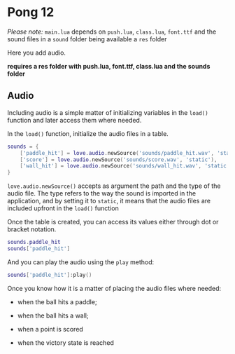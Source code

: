 # Pong 12

_Please note:_ `main.lua` depends on `push.lua`, `class.lua`, `font.ttf` and the sound files in a `sound` folder being available a `res` folder

Here you add audio.

**requires a res folder with push.lua, font.ttf, class.lua and the sounds folder**

## Audio

Including audio is a simple matter of initializing variables in the `load()` function and later access them where needed.

In the `load()` function, initialize the audio files in a table.

```lua
sounds = {
    ['paddle_hit'] = love.audio.newSource('sounds/paddle_hit.wav', 'static'),
    ['score'] = love.audio.newSource('sounds/score.wav', 'static'),
    ['wall_hit'] = love.audio.newSource('sounds/wall_hit.wav', 'static')
}
```

`love.audio.newSource()` accepts as argument the path and the type of the audio file. The type refers to the way the sound is imported in the application, and by setting it to `static`, it means that the audio files are included upfront in the `load()` function

Once the table is created, you can access its values either through dot or bracket notation.

```lua
sounds.paddle_hit
sounds['paddle_hit']
```

And you can play the audio using the `play` method:

```lua
sounds['paddle_hit']:play()
```

Once you know how it is a matter of placing the audio files where needed:

- when the ball hits a paddle;

- when the ball hits a wall;

- when a point is scored

- when the victory state is reached
